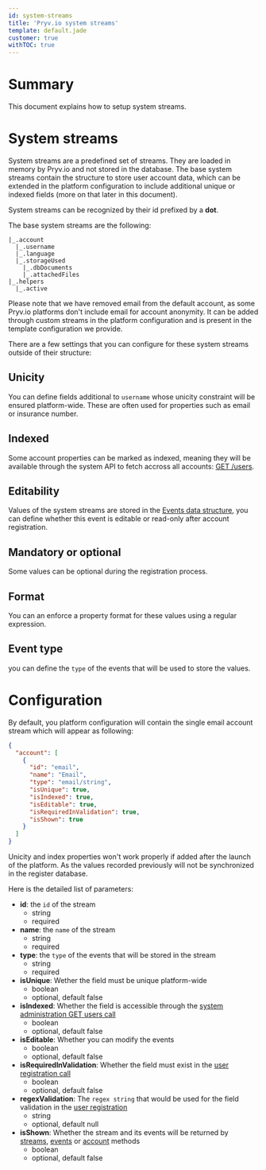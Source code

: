 ```yaml
---
id: system-streams
title: 'Pryv.io system streams'
template: default.jade
customer: true
withTOC: true
---
```


# Summary

This document explains how to setup system streams.

# System streams

System streams are a predefined set of streams. They are loaded in memory by Pryv.io and not stored in the database. The base system streams contain the structure to store user account data, which can be extended in the platform configuration to include additional unique or indexed fields (more on that later in this document).

System streams can be recognized by their id prefixed by a **dot**.

The base system streams are the following:

```
|_.account
  |_.username
  |_.language
  |_.storageUsed
    |_.dbDocuments
    |_.attachedFiles
|_.helpers
  |_.active
```

Please note that we have removed email from the default account, as some Pryv.io platforms don't include email for account anonymity. It can be added through custom streams in the platform configuration and is present in the template configuration we provide.

There are a few settings that you can configure for these system streams outside of their structure:

## Unicity

You can define fields additional to `username` whose unicity constraint will be ensured platform-wide. These are often used for properties such as email or insurance number.

## Indexed

Some account properties can be marked as indexed, meaning they will be available through the system API to fetch accross all accounts: [GET /users](/reference-system/#get-users).

## Editability

Values of the system streams are stored in the [Events data structure](/reference/#event), you can define whether this event is editable or read-only after account registration.

## Mandatory or optional

Some values can be optional during the registration process.

## Format

You can an enforce a property format for these values using a regular expression.

## Event type

you can define the `type` of the events that will be used to store the values.

# Configuration

By default, you platform configuration will contain the single email account stream which will appear as following:

```json
{
  "account": [
    {
      "id": "email",
      "name": "Email",
      "type": "email/string",
      "isUnique": true,
      "isIndexed": true,
      "isEditable": true,
      "isRequiredInValidation": true,
      "isShown": true
    }
  ]
}
```

Unicity and index properties won't work properly if added after the launch of the platform. As the values recorded previously will not be synchronized in the register database.

Here is the detailed list of parameters:

- **id**: the `id` of the stream
    * string
    * required
- **name**: the `name` of the stream
    * string
    * required
- **type**: the `type` of the events that will be stored in the stream
    * string
    * required
- **isUnique**: Wether the field must be unique platform-wide
    * boolean
    * optional, default false
- **isIndexed**: Whether the field is accessible through the [system administration GET users call](/reference-system/#get-users)
    * boolean
    * optional, default false
- **isEditable**: Whether you can modify the events
    * boolean
    * optional, default false
- **isRequiredInValidation**: Whether the field must exist in the [user registration call](/reference/#create-user)
    * boolean
    * optional, default false
- **regexValidation**: The `regex string` that would be used for the field validation in the [user registration](/reference/#create-user)
    * string
    * optional, default null
- **isShown**: Whether the stream and its events will be returned by [streams](/reference/#streams), [events](/reference/#events) or [account](/reference/#account-management) methods
    * boolean
    * optional, default false
